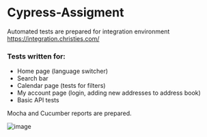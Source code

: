 # Cypress-Assigment

Automated tests are prepared for integration environment https://integration.christies.com/

### Tests written for:
- Home page (language switcher)
- Search bar
- Calendar page (tests for filters)
- My account page (login, adding new addresses to address book)
- Basic API tests

Mocha and Cucumber reports are prepared. 

![image](https://github.com/ArtemActum/Cypress-Assigment/assets/102807433/c64b43f5-7efe-4a9a-9270-4b64af87ed53)
